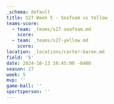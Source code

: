 ```yaml
---
_schema: default
title: S27 Week 5 - Seafoam vs Yellow
teams-score:
  - team: _teams/s27-seafoam.md
    score:
  - team: _teams/s27-yellow.md
    score:
location: _locations/carter-baron.md
field: '5'
date: 2024-10-13 10:45:00 -0400
season: 27
week: 5
mvp: ''
game-ball: ''
sportsperson: ''
---
```

